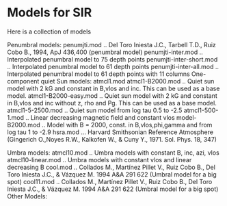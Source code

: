 # Models for SIR

Here is a collection of models


Penumbral models:
	penumjti.mod .. Del Toro Iniesta J.C., Tarbell T.D., Ruiz Cobo B., 
        	        1994, ApJ 436,400 
 			(penumbral model)
	penumjti-inter.mod .. Interpolated penumbral model to 75 depth points
	penumjti-inter-short.mod .. Interpolated penumbral model to 61 depth points
	penumjti-inter-all.mod .. Interpolated penumbral model to 61 depth points with 11 columns
One-component quiet Sun models:
	atmcl1.mod
        atmcl1-B2000.mod .. Quiet sun model with 2 kG and constant in B,vlos and inc. This can be used as a base model.
        atmcl1-B2000-easy.mod .. Quiet sun model with 2 kG and constant in B,vlos and inc without z, rho and Pg. This can be used as a base model.
	atmcl1-5-2500.mod .. Quiet sun model from log tau 0.5 to -2.5
	atmcl1-500-1.mod .. Linear decreasing magnetic field and constant vlos
	model-B2000.mod .. Model with B = 2000, const. in B,vlos,phi,gamma and from log tau 1 to -2.9
	hsra.mod   ...  Harvard Smithsonian Reference Atmosphere (Gingerich O.,Noyes R.W., Kalkofen W., & Cuny Y., 1971. Sol. Phys. 18, 347)
	

Umbra models:
	atmcl10.mod .. Umbra models with constant B, inc, azi, vlos
	atmcl10-linear.mod .. Umbra models with constant vlos and linear decreasing B
	cool.mod .. Collados M., Martínez Pillet V., Ruiz Cobo B., 
                  Del Toro Iniesta J.C., & Vázquez M. 1994 A&A 291 622 
                  (Umbral model for a big spot)
	cool11.mod .. Collados M., Martínez Pillet V., Ruiz Cobo B., 
                  Del Toro Iniesta J.C., & Vázquez M. 1994 A&A 291 622 
                  (Umbral model for a big spot)
Other Models:	
